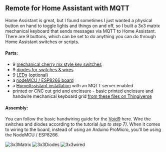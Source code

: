 ## Remote for Home Assistant with MQTT ##

Home Assistant is great, but I found sometimes I just wanted a physical button on hand to toggle lights and things on and off, so I built a 3x3 matrix mechanical keyboard that sends messages via MQTT to Home Assistant. There are 9 buttons, which can be set to do anything you can do through Home Assistant switches or scripts.

#### Parts: ####
- 9 [mechanical cherry mx style key switches](https://amzn.to/3764lM3)
- 9 [diodes for switches & wires](https://amzn.to/3gAZWUv)
- 9 [LEDs](https://amzn.to/3785W3Y) (optional)
- a [nodeMCU / ESP8266 board](https://amzn.to/2JWhQF0)
- a [HomeAssistant installation](https://www.home-assistant.io/) with an MQTT server enabled
- printed or CNC cut grid and enclosure - basic printed enclosure and handwire mechanical keyboard grid [from these files on Thingiverse](https://www.thingiverse.com/thing:4222157)

#### Assembly: ####
You can follow the basic handwiring guide for the [Void9](https://victorlucachi.ro/journal/void9-wiring-guide/) here. Wire the switches and diodes according to the tutorial _(up to step 7)_. When it comes to wiring to the board, instead of using an Arduino ProMicro, you'll be using the NodeMCU / ESP8266.

![3x3Matrix](https://github.com/sfgabe/OITProjects/blob/master/FluxCapacitor/Images/giphy2637108837831749038.gif)
![3x3Diodes](https://github.com/sfgabe/OITProjects/blob/master/FluxCapacitor/Images/giphy2637108837831749038.gif)
![3x3wired](https://github.com/sfgabe/OITProjects/blob/master/FluxCapacitor/Images/giphy2637108837831749038.gif)
